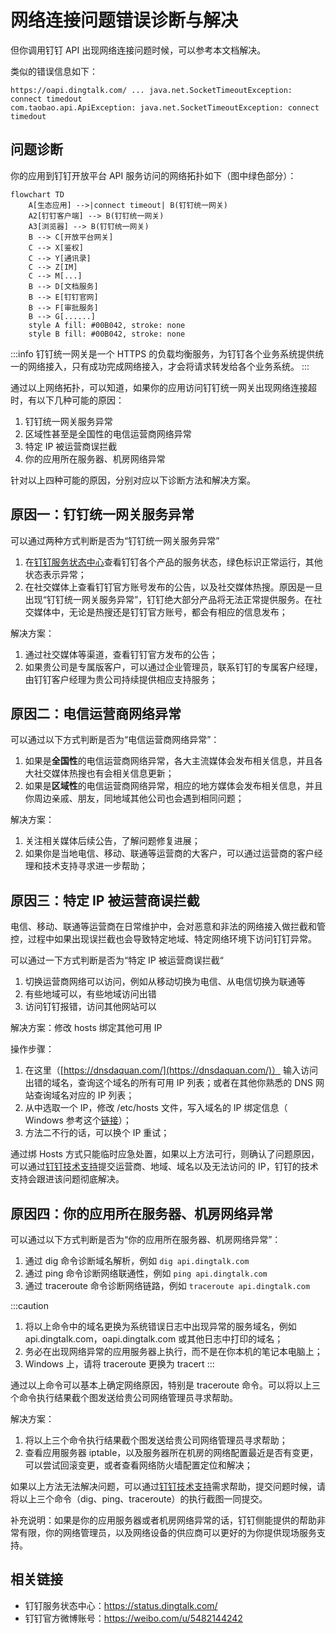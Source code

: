# 网络连接问题错误诊断与解决

但你调用钉钉 API 出现网络连接问题时候，可以参考本文档解决。

类似的错误信息如下：

```text
https://oapi.dingtalk.com/ ... java.net.SocketTimeoutException: connect timedout
com.taobao.api.ApiException: java.net.SocketTimeoutException: connect timedout
```

## 问题诊断

你的应用到钉钉开放平台 API 服务访问的网络拓扑如下（图中绿色部分）：

```mermaid
flowchart TD
    A[生态应用] -->|connect timeout| B(钉钉统一网关)
    A2[钉钉客户端] --> B(钉钉统一网关)
    A3[浏览器] --> B(钉钉统一网关)
    B --> C[开放平台网关]
    C --> X[鉴权]
    C --> Y[通讯录]
    C --> Z[IM]
    C --> M[...]
    B --> D[文档服务]
    B --> E[钉钉官网]
    B --> F[审批服务]
    B --> G[......]
    style A fill: #00B042, stroke: none
    style B fill: #00B042, stroke: none
```

:::info
钉钉统一网关是一个 HTTPS 的负载均衡服务，为钉钉各个业务系统提供统一的网络接入，只有成功完成网络接入，才会将请求转发给各个业务系统。
:::

通过以上网络拓扑，可以知道，如果你的应用访问钉钉统一网关出现网络连接超时，有以下几种可能的原因：

1. 钉钉统一网关服务异常
2. 区域性甚至是全国性的电信运营商网络异常
3. 特定 IP 被运营商误拦截
4. 你的应用所在服务器、机房网络异常

针对以上四种可能的原因，分别对应以下诊断方法和解决方案。

## 原因一：钉钉统一网关服务异常

可以通过两种方式判断是否为“钉钉统一网关服务异常”

1. 在[钉钉服务状态中心](https://status.dingtalk.com/)查看钉钉各个产品的服务状态，绿色标识正常运行，其他状态表示异常；
2. 在社交媒体上查看钉钉官方账号发布的公告，以及社交媒体热搜。原因是一旦出现“钉钉统一网关服务异常”，钉钉绝大部分产品将无法正常提供服务。在社交媒体中，无论是热搜还是钉钉官方账号，都会有相应的信息发布；

解决方案：

1. 通过社交媒体等渠道，查看钉钉官方发布的公告；
2. 如果贵公司是专属版客户，可以通过企业管理员，联系钉钉的专属客户经理，由钉钉客户经理为贵公司持续提供相应支持服务；

## 原因二：电信运营商网络异常

可以通过以下方式判断是否为“电信运营商网络异常”：

1. 如果是**全国性**的电信运营商网络异常，各大主流媒体会发布相关信息，并且各大社交媒体热搜也有会相关信息更新；
2. 如果是**区域性**的电信运营商网络异常，相应的地方媒体会发布相关信息，并且你周边亲戚、朋友，同地域其他公司也会遇到相同问题；

解决方案：

1. 关注相关媒体后续公告，了解问题修复进展；
2. 如果你是当地电信、移动、联通等运营商的大客户，可以通过运营商的客户经理和技术支持寻求进一步帮助；

## 原因三：特定 IP 被运营商误拦截

电信、移动、联通等运营商在日常维护中，会对恶意和非法的网络接入做拦截和管控，过程中如果出现误拦截也会导致特定地域、特定网络环境下访问钉钉异常。

可以通过一下方式判断是否为“特定 IP 被运营商误拦截“

1. 切换运营商网络可以访问，例如从移动切换为电信、从电信切换为联通等
2. 有些地域可以，有些地域访问出错
3. 访问钉钉报错，访问其他网站可以

解决方案：修改 hosts 绑定其他可用 IP

操作步骤：

1. 在这里（[https://dnsdaquan.com/](https://dnsdaquan.com/)） 输入访问出错的域名，查询这个域名的所有可用 IP 列表；或者在其他你熟悉的 DNS 网站查询域名对应的 IP 列表；
2. 从中选取一个 IP，修改 /etc/hosts 文件，写入域名的 IP 绑定信息（ Windows 参考这个[链接](https://developer.aliyun.com/article/706009)）；
3. 方法二不行的话，可以换个 IP 重试；

通过绑 Hosts 方式只能临时应急处置，如果以上方法可行，则确认了问题原因，可以通过[钉钉技术支持](/docs/explore/support)提交运营商、地域、域名以及无法访问的 IP，钉钉的技术支持会跟进该问题彻底解决。

## 原因四：你的应用所在服务器、机房网络异常

可以通过以下方式判断是否为“你的应用所在服务器、机房网络异常”：

1. 通过 dig 命令诊断域名解析，例如 `dig api.dingtalk.com`
2. 通过 ping 命令诊断网络联通性，例如 `ping api.dingtalk.com`
4. 通过 traceroute 命令诊断网络链路，例如 `traceroute api.dingtalk.com`

:::caution
1. 将以上命令中的域名更换为系统错误日志中出现异常的服务域名，例如 api.dingtalk.com，oapi.dingtalk.com 或其他日志中打印的域名；
2. 务必在出现网络异常的应用服务器上执行，而不是在你本机的笔记本电脑上；
3. Windows 上，请将 traceroute 更换为 tracert
:::

通过以上命令可以基本上确定网络原因，特别是 traceroute 命令。可以将以上三个命令执行结果截个图发送给贵公司网络管理员寻求帮助。

解决方案：

1. 将以上三个命令执行结果截个图发送给贵公司网络管理员寻求帮助；
2. 查看应用服务器 iptable，以及服务器所在机房的网络配置最近是否有变更，可以尝试回滚变更，或者查看网络防火墙配置定位和解决；

如果以上方法无法解决问题，可以通过[钉钉技术支持](/docs/explore/support)需求帮助，提交问题时候，请将以上三个命令（dig、ping、traceroute）的执行截图一同提交。

补充说明：如果是你的应用服务器或者机房网络异常的话，钉钉侧能提供的帮助非常有限，你的网络管理员，以及网络设备的供应商可以更好的为你提供现场服务支持。


## 相关链接

* 钉钉服务状态中心：https://status.dingtalk.com/
* 钉钉官方微博账号：https://weibo.com/u/5482144242